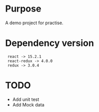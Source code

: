 # Purpose
A demo project for practise.

# Dependency version
     react -> 15.2.1
     react-redux -> 4.0.0
     redux -> 3.0.4

# TODO
* Add unit test
* Add Mock data



